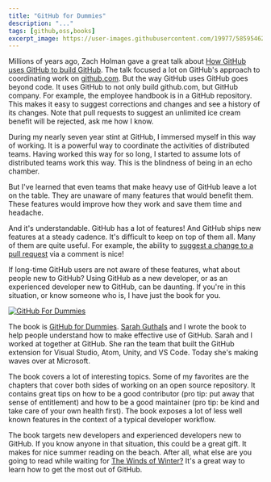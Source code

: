 ```yaml
---
title: "GitHub for Dummies"
description: "..."
tags: [github,oss,books]
excerpt_image: https://user-images.githubusercontent.com/19977/58595462-9400ec00-8225-11e9-8df5-b1c60312f9c6.jpg
---
```


Millions of years ago, Zach Holman gave a great talk about [How GitHub uses GitHub to build GitHub](https://zachholman.com/talk/how-github-uses-github-to-build-github/). The talk focused a lot on GitHub's approach to coordinating work on [github.com](https://github.com/). But the way GitHub uses GitHub goes beyond code. It uses GitHub to not only build github.com, but GitHub company. For example, the employee handbook is in a GitHub repository. This makes it easy to suggest corrections and changes and see a history of its changes. Note that pull requests to suggest an unlimited ice cream benefit will be rejected, ask me how I know.

During my nearly seven year stint at GitHub, I immersed myself in this way of working. It is a powerful way to coordinate the activities of distributed teams. Having worked this way for so long, I started to assume lots of distributed teams work this way. This is the blindness of being in an echo chamber.

But I've learned that even teams that make heavy use of GitHub leave a lot on the table. They are unaware of many features that would benefit them. These features would improve how they work and save them time and headache. 

And it's understandable. GitHub has a lot of features! And GitHub ships new features at a steady cadence. It's difficult to keep on top of them all. Many of them are quite useful. For example, the ability to [suggest a change to a pull request](https://github.blog/2018-11-01-suggested-changes-update/) via a comment is nice!

If long-time GitHub users are not aware of these features, what about people new to GitHub? Using GitHub as a new developer, or as an experienced developer new to GitHub, can be daunting. If you're in this situation, or know someone who is, I have just the book for you.

[![GitHub For Dummies](https://user-images.githubusercontent.com/19977/58595462-9400ec00-8225-11e9-8df5-b1c60312f9c6.jpg)](https://amzn.to/2Qr31t1)

The book is [GitHub for Dummies](https://amzn.to/2Qr31t1). [Sarah Guthals](https://twitter.com/sarahguthals) and I wrote the book to help people understand how to make effective use of GitHub. Sarah and I worked at together at GitHub. She ran the team that built the GitHub extension for Visual Studio, Atom, Unity, and VS Code. Today she's making waves over at Microsoft.

The book covers a lot of interesting topics. Some of my favorites are the chapters that cover both sides of working on an open source repository. It contains great tips on how to be a good contributor (pro tip: put away that sense of entitlement) and how to be a good maintainer (pro tip: be kind and take care of your own health first). The book exposes a lot of less well known features in the context of a typical developer workflow.

The book targets new developers and experienced developers new to GitHub. If you know anyone in that situation, this could be a great gift. It makes for nice summer reading on the beach. After all, what else are you going to read while waiting for [The Winds of Winter?](https://en.wikipedia.org/wiki/The_Winds_of_Winter) It's a great way to learn how to get the most out of GitHub.